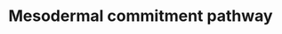 ---
annotations:
- id: PW:0000004
  parent: regulatory pathway
  type: Pathway Ontology
  value: regulatory pathway
authors:
- Nsalomonis
- MaintBot
- Khanspers
- Mshel016
- Mkutmon
- Elisa
- Egonw
- Marvin M2
- Eweitz
citedin:
- link: PMC8860091
  title: The m6A(m)-independent role of FTO in regulating WNT signaling pathways (2022)
- link: PMC6309236
  title: Biological Pathways Leading From ANGPTL8 to Diabetes Mellitus–A Co-expression
    Network Based Analysis (2018)
- link: PMC5698002
  title: Characteristic miRNA expression signature and random forest survival analysis
    identify potential cancer-driving miRNAs in a broad range of head and neck squamous
    cell carcinoma subtypes (2018)
- link: 10.1186/s40001-024-01951-z
  title: 'Non-dialyzable uremic toxins and renal tubular cell damage in CKD patients:
    a systems biology approach (2024)'
- link: 10.1038/s41416-023-02140-1
  title: Transcriptome analysis of newly established carboplatin-resistant ovarian
    cancer cell model reveals genes shared by drug resistance and drug-induced EMT
    (2023)
- link: PMC11791511
  title: Transcriptomics profiling of Parkinson's disease progression subtypes reveals
    distinctive patterns of gene expression (2025)
communities:
- ExRNA
description: Model depicting mesodermal specification based on the literature and
  highly enriched gene expression profiles via comparison across dozens of independent
  induced and embryonic pluripotent stem cell lines, following differentiation to
  multiple lineages (ectoderm, mesoderm, endoderm, embryoid body). The underlying
  genomic data can be obtained from [www.synapse.org](https://www.synapse.org/#!Synapse:syn1773109).  Proteins
  on this pathway have targeted assays available via the [CPTAC Assay Portal](https://assays.cancer.gov/available_assays?wp_id=WP2857).
last-edited: 2025-03-09
ndex: 00136c77-8b66-11eb-9e72-0ac135e8bacf
organisms:
- Homo sapiens
redirect_from:
- /index.php/Pathway:WP2857
- /instance/WP2857
- /instance/WP2857_r137825
revision: r137825
schema-jsonld:
- '@context': https://schema.org/
  '@id': https://wikipathways.github.io/pathways/WP2857.html
  '@type': Dataset
  creator:
    '@type': Organization
    name: WikiPathways
  description: Model depicting mesodermal specification based on the literature and
    highly enriched gene expression profiles via comparison across dozens of independent
    induced and embryonic pluripotent stem cell lines, following differentiation to
    multiple lineages (ectoderm, mesoderm, endoderm, embryoid body). The underlying
    genomic data can be obtained from [www.synapse.org](https://www.synapse.org/#!Synapse:syn1773109).  Proteins
    on this pathway have targeted assays available via the [CPTAC Assay Portal](https://assays.cancer.gov/available_assays?wp_id=WP2857).
  keywords:
  - ACACA
  - ACVR1
  - ACVR2A
  - ACVR2B
  - ADAM19
  - AEBP2
  - AHDC1
  - AMH
  - ARID5B
  - ARL4A
  - ASCC3
  - ATP8B2
  - AXIN1
  - AXIN2
  - BCORL1
  - BHLHE40
  - BMP4
  - BMP7
  - BMPR1A
  - BMPR2
  - C11orf30
  - C1QBP
  - C2orf44
  - C6orf201
  - C9orf72
  - CCDC6
  - CCDC88A
  - CCND1
  - CEP250
  - CHRD
  - CRTC1
  - CSRP2
  - CTBP2
  - CUL4B
  - DDAH1
  - DIP2A
  - DKK1
  - DLL1
  - DNMT3B
  - ELK4
  - ELP4
  - EOMES
  - EPB41L5
  - EXT1
  - EXT2
  - FGF8
  - FGFR1
  - FOXA1
  - FOXA2
  - FOXC1
  - FOXC2
  - FOXH1
  - FZD4
  - FZD5
  - FZD8
  - GATA3
  - GATA6
  - GDF3
  - GRHL2
  - HAND1
  - HES7
  - HMGA2
  - HNF4A
  - HPRT1
  - HTT
  - INHBA
  - JAK2
  - JARID2
  - KDM6A
  - KLF4
  - KLF5
  - LATS1
  - LEF1
  - LEFTY1
  - LEFTY2
  - MACF1
  - MBTD1
  - MEIS1
  - MIR302C
  - MIXL1
  - MSGN1
  - MTF2
  - NABP2
  - NANOG
  - NCAPG2
  - NFE2L2
  - NLK
  - NODAL
  - NOG
  - PARP8
  - PAX6
  - PBX1
  - PBX3
  - PHF6
  - PIAS1
  - PITX2
  - PLCH1
  - POU5F1
  - PPP2CA
  - PRKACA
  - PRKAR1A
  - RARB
  - RARG
  - RGS10
  - RPL38
  - SCHIP1
  - SESN1
  - SETD2
  - SLC2A12
  - SMAD1
  - SMAD2
  - SMAD3
  - SMAD4
  - SMAD6
  - SNAI1
  - SOX17
  - SOX2
  - SOX21
  - SRF
  - TBX1
  - TBX3
  - TBX6
  - TCF4
  - TCF7L1
  - TEAD1
  - TEAD2
  - TET1
  - TOX
  - TOX3
  - TRERF1
  - TRIM28
  - TRIM5
  - TRIM71
  - TWSG1
  - UBR5
  - VAV3
  - WDFY2
  - WDHD1
  - WNT3
  - WNT3A
  - YAP1
  - ZFHX4
  - ZIC2
  - ZIC3
  - ZIC5
  - ZNF281
  - ZNF462
  license: CC0
  name: Mesodermal commitment pathway
seo: CreativeWork
title: Mesodermal commitment pathway
wpid: WP2857
---